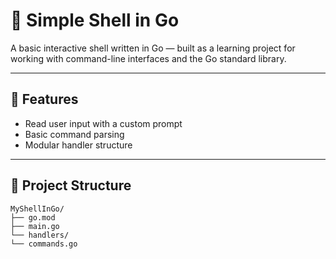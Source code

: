# 🐚 Simple Shell in Go

A basic interactive shell written in Go — built as a learning project for working with command-line interfaces and the Go standard library.

---

## 🚀 Features

- Read user input with a custom prompt
- Basic command parsing
- Modular handler structure

---

## 📁 Project Structure

```
MyShellInGo/
├── go.mod
├── main.go 
└── handlers/
└── commands.go 

```
